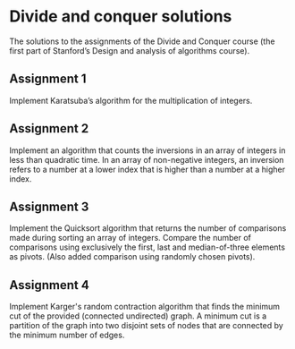 # Divide and conquer solutions

The solutions to the assignments of the Divide and Conquer course (the first part of Stanford’s Design and analysis of algorithms course).

## Assignment 1
Implement Karatsuba’s algorithm for the multiplication of integers.

## Assignment 2
Implement an algorithm that counts the inversions in an array of integers in less than quadratic time. In an array of non-negative integers, an inversion refers to a number at a lower index that is higher than a number at a higher index.

## Assignment 3
Implement the Quicksort algorithm that returns the number of comparisons made during sorting an array of integers. Compare the number of comparisons using exclusively the first, last and median-of-three elements as pivots. (Also added comparison using randomly chosen pivots).

## Assignment 4

Implement Karger's random contraction algorithm that finds the minimum cut of the provided (connected undirected) graph. A minimum cut is a partition of the graph into two disjoint sets of nodes that are connected by the minimum number of edges.
